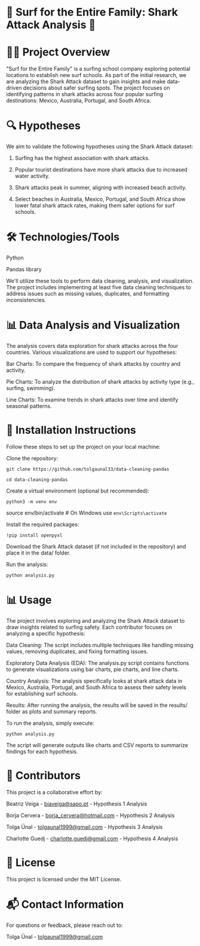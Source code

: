 # 🌊 Surf for the Entire Family: Shark Attack Analysis 🦈

# 🏄‍♂️ Project Overview
"Surf for the Entire Family" is a surfing school company exploring potential locations to establish new surf schools. As part of the initial research, we are analyzing the Shark Attack dataset to gain insights and make data-driven decisions about safer surfing spots. The project focuses on identifying patterns in shark attacks across four popular surfing destinations: Mexico, Australia, Portugal, and South Africa.

# 🔍 Hypotheses
We aim to validate the following hypotheses using the Shark Attack dataset:

1. Surfing has the highest association with shark attacks.

2. Popular tourist destinations have more shark attacks due to increased water activity.

3. Shark attacks peak in summer, aligning with increased beach activity.

4. Select beaches in Australia, Mexico, Portugal, and South Africa show lower fatal shark attack rates, making them safer options for surf schools.

# 🛠️ Technologies/Tools

Python

Pandas library

We'll utilize these tools to perform data cleaning, analysis, and visualization. The project includes implementing at least five data cleaning techniques to address issues such as missing values, duplicates, and formatting inconsistencies.

# 📊 Data Analysis and Visualization

The analysis covers data exploration for shark attacks across the four countries. Various visualizations are used to support our hypotheses:

Bar Charts: To compare the frequency of shark attacks by country and activity.

Pie Charts: To analyze the distribution of shark attacks by activity type (e.g., surfing, swimming).

Line Charts: To examine trends in shark attacks over time and identify seasonal patterns.

# 🚀 Installation Instructions

Follow these steps to set up the project on your local machine:

Clone the repository:

`git clone https://github.com/tolgaunal33/data-cleaning-pandas`

`cd data-cleaning-pandas`

Create a virtual environment (optional but recommended):

`python3 -m venv env`

source env/bin/activate  # On Windows use `env\Scripts\activate`

Install the required packages:

`!pip install openpyxl`

Download the Shark Attack dataset (if not included in the repository) and place it in the data/ folder.

Run the analysis:

`python analysis.py`

# 📊 Usage

The project involves exploring and analyzing the Shark Attack dataset to draw insights related to surfing safety. Each contributor focuses on analyzing a specific hypothesis:

Data Cleaning: The script includes multiple techniques like handling missing values, removing duplicates, and fixing formatting issues.

Exploratory Data Analysis (EDA): The analysis.py script contains functions to generate visualizations using bar charts, pie charts, and line charts.

Country Analysis: The analysis specifically looks at shark attack data in Mexico, Australia, Portugal, and South Africa to assess their safety levels for establishing surf schools.

Results: After running the analysis, the results will be saved in the results/ folder as plots and summary reports.

To run the analysis, simply execute:

`python analysis.py`

The script will generate outputs like charts and CSV reports to summarize findings for each hypothesis.

# 🤝 Contributors

This project is a collaborative effort by:

Beatriz Veiga - biaveiga@sapo.pt - Hypothesis 1 Analysis

Borja Cervera  - borja_cervera@hotmail.com - Hypothesis 2 Analysis

Tolga Ünal - tolgaunal1999@gmail.com - Hypothesis 3 Analysis

Charlotte Guedj - charlotte.guedj@gmail.com - Hypothesis 4 Analysis

# 📜 License

This project is licensed under the MIT License.

# 📬 Contact Information

For questions or feedback, please reach out to:

Tolga Ünal - tolgaunal1999@gmail.com

